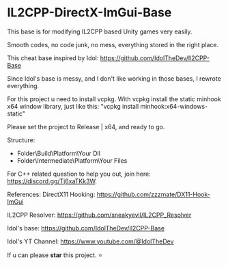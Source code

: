 # IL2CPP-DirectX-ImGui-Base
This base is for modifying IL2CPP based Unity games very easily.

Smooth codes, no code junk, no mess, everything stored in the right place.

This cheat base inspired by Idol: https://github.com/IdolTheDev/Il2CPP-Base

Since Idol's base is messy, and I don't like working in those bases, I rewrote everything.

For this project u need to install vcpkg.
With vcpkg install the static minhook x64 window library, just like this: "vcpkg install minhook:x64-windows-static"

Please set the project to Release | x64, and ready to go.

Structure:
- Folder\Build\Platform\Your Dll
- Folder\Intermediate\Platform\Your Files

For C++ related question to help you out, join here: https://discord.gg/Tj6xaTKk3W.

References:
DirectX11 Hooking: https://github.com/zzzmate/DX11-Hook-ImGui

IL2CPP Resolver: https://github.com/sneakyevil/IL2CPP_Resolver

Idol's base: https://github.com/IdolTheDev/Il2CPP-Base

Idol's YT Channel: https://www.youtube.com/@IdolTheDev

If u can please **star** this project. ⭐
